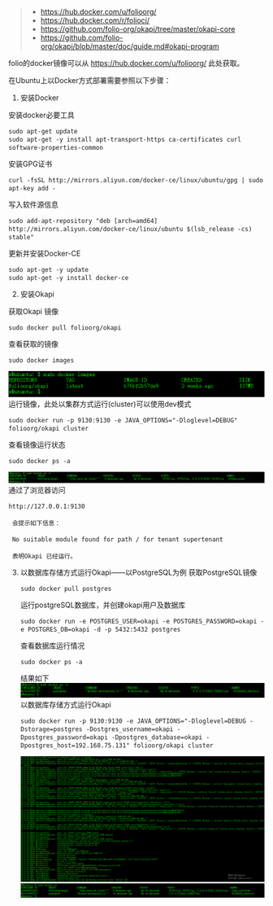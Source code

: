 > - https://hub.docker.com/u/folioorg/  
> - https://hub.docker.com/r/folioci/  
> - https://github.com/folio-org/okapi/tree/master/okapi-core
> - https://github.com/folio-org/okapi/blob/master/doc/guide.md#okapi-program


folio的docker镜像可以从 https://hub.docker.com/u/folioorg/  此处获取。

在Ubuntu上以Docker方式部署需要参照以下步骤： 

1. 安装Docker  

安装docker必要工具
  ```
  sudo apt-get update
  sudo apt-get -y install apt-transport-https ca-certificates curl software-properties-common
  ```
   安装GPG证书
  ```
  curl -fsSL http://mirrors.aliyun.com/docker-ce/linux/ubuntu/gpg | sudo apt-key add -  
   ```
  写入软件源信息
  ```
  sudo add-apt-repository "deb [arch=amd64] http://mirrors.aliyun.com/docker-ce/linux/ubuntu $(lsb_release -cs) stable"
  ```
   更新并安装Docker-CE
  ```
  sudo apt-get -y update
  sudo apt-get -y install docker-ce
  ```
2. 安装Okapi

  获取Okapi 镜像
  ```
  sudo docker pull folioorg/okapi
  ```
  查看获取的镜像
  ```
  sudo docker images
  ```
  ![github](./images/docker_1.png)  
  运行镜像，此处以集群方式运行(cluster)可以使用dev模式
  ```
  sudo docker run -p 9130:9130 -e JAVA_OPTIONS="-Dloglevel=DEBUG" folioorg/okapi cluster
  ```
  查看镜像运行状态
  ```
  sudo docker ps -a
  ```
   ![github](./images/docker_2.png)
   通过了浏览器访问 
   ```
   http://127.0.0.1:9130
    
    会提示如下信息：
    
    No suitable module found for path / for tenant supertenant
    
    表明Okapi 已经运行。
   
   ```
3. 以数据库存储方式运行Okapi——以PostgreSQL为例
    获取PostgreSQL镜像
    ```
    sudo docker pull postgres
    ```
    运行postgreSQL数据库，并创建okapi用户及数据库
    ```
    sudo docker run -e POSTGRES_USER=okapi -e POSTGRES_PASSWORD=okapi -e POSTGRES_DB=okapi -d -p 5432:5432 postgres
    ```
    查看数据库运行情况
    ```
    sudo docker ps -a
    ```
    结果如下
    ![github](./images/docker_3.png)  
    以数据库存储方式运行Okapi
    ```
    sudo docker run -p 9130:9130 -e JAVA_OPTIONS="-Dloglevel=DEBUG -Dstorage=postgres -Dostgres_username=okapi -Dpostgres_password=okapi -Dpostgres_database=okapi -Dpostgres_host=192.168.75.131" folioorg/okapi cluster
    ```
    ![github](./images/docker_4.png)  
    ![github](./images/docker_5.png)  
    
